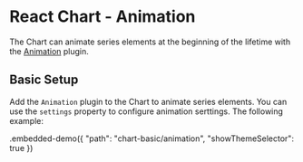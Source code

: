 # React Chart - Animation

The Chart can animate series elements at the beginning of the lifetime with the [Animation](../reference/animation.md) plugin.

## Basic Setup

Add the `Animation` plugin to the Chart to animate series elements. You can use the `settings` property to configure animation serttings. The following example:

.embedded-demo({ "path": "chart-basic/animation", "showThemeSelector": true })

